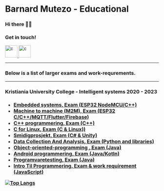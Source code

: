 # Barnard Mutezo - Educational

### Hi there 👋🏾
### Get in touch! 
<div style="display: inline">
    <a href="https://github.com/benmutezo" target="_blank">
        <img src="https://github.githubassets.com/images/modules/logos_page/GitHub-Mark.png"
            alt="c" width="40" height="40" />
    </a>
    <a href="https://www.linkedin.com/in/barnard-mutezo-ab9101250/" target="_blank">
        <img src="https://upload.wikimedia.org/wikipedia/commons/thumb/c/ca/LinkedIn_logo_initials.png/640px-LinkedIn_logo_initials.png"
            alt="c" width="40" height="40" />
    </a>
</div>

<hr/>
<h3> Below is a list of larger exams and work-requrements.</h3>
<hr/>

<h3>Kristiania University College - Intelligent systems 2020 - 2023 <h3/>
<div>
     <ul>
        <li><a href="https://github.com/barnardmutezo-edu/Embedded-systems.git"> Embedded systems, Exam (ESP32 NodeMCU/C++)</a></li>
        <li><a href="https://github.com/barnardmutezo-edu/Machine-to-machine-M2M-"> Machine to machine (M2M), Exam (ESP32 C/C++/MQTT/Flutter/Firebase)</a></li>
        <li><a href="https://github.com/barnardmutezo-edu/Cpp.git"> C++ programmering, Exam (C++)</a></li>
        <li><a href="https://github.com/barnardmutezo-edu/C-for-Linux"> C for Linux, Exam (C & Linux))</a></li>
        <li><a href="https://github.com/barnardmutezo-edu/Smidig-prosjekt"> Smidigprosjekt, Exam (C# & Unity)</a></li>
        <li><a href="https://github.com/barnardmutezo-edu/Data-Collection-And-Analysis"> Data Collection And Analysis, Exam (Python and libraries)</a></li>
        <li><a href="https://github.com/barnardmutezo-edu/Object-oriented-programming"> Object-oriented-programming
, Exam (Java)</a></li>
        <li><a href="https://github.com/barnardmutezo-edu/Android-programming"> Android programmering, Exam (Java/Kotln)</a></li>
        <li><a href="https://github.com/barnardmutezo-edu/Programvaretesting"> Programvaretesting, Exam (Java)</a></li>
        <li><a href="https://github.com/barnardmutezo-edu/Intro-Til-Programmering"> Intro Til Programmering, Exam & work requirement  (JavaScript)</a></li>
     <ul>
</div>

[![Top Langs](https://github-readme-stats.vercel.app/api/top-langs/?username=benmutezo)](https://github.com/anuraghazra/github-readme-stats)
